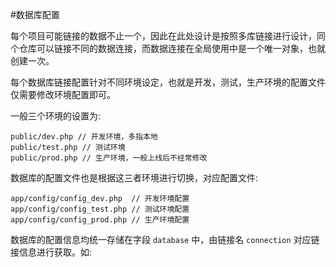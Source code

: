 #数据库配置

每个项目可能链接的数据不止一个，因此在此处设计是按照多库链接进行设计，同个仓库可以链接不同的数据连接，而数据连接在全局使用中是一个唯一对象，也就创建一次。

每个数据库链接配置针对不同环境设定，也就是开发，测试，生产环境的配置文件仅需要修改环境配置即可。

一般三个环境的设置为: 

```
public/dev.php // 开发环境，多指本地
public/test.php // 测试环境
public/prod.php // 生产环境，一般上线后不经常修改
```

数据库的配置文件也是根据这三者环境进行切换，对应配置文件: 

```
app/config/config_dev.php  // 开发环境配置
app/config/config_test.php // 测试环境配置
app/config/config_prod.php // 生产环境配置
```

数据库的配置信息均统一存储在字段 `database` 中，由链接名 `connection` 对应链接信息进行获取。如: 

```

```